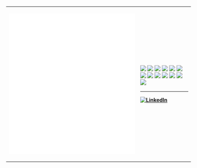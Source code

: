 <table>
<tr>
  <!--- Metrics --->
<th align="center" width="480">

[![Metrics](/github-metrics.svg)](https://github.com/PlainOlSoapBar/PlainOlSoapBar/assets/86759315/a46835c2-6578-4cdf-86ba-b9dae8741759)
</th>

<th justify="center" align="left" width="160">
  <!--- Languages --->
  
<picture><img src="https://img.shields.io/badge/html5-%23E34F26.svg?style=for-the-badge&logo=html5&logoColor=white"></picture>
<img src="https://img.shields.io/badge/css3-%231572B6.svg?style=for-the-badge&logo=css3&logoColor=white"></picture>
<picture><img src="https://img.shields.io/badge/javascript-%23323330.svg?style=for-the-badge&logo=javascript&logoColor=%23F7DF1E"></picture>
<picture><img src="https://img.shields.io/badge/TypeScript-007ACC?style=for-the-badge&logo=typescript&logoColor=white"></picture>
<picture><img src="https://img.shields.io/badge/java-%23ED8B00.svg?style=for-the-badge&logo=openjdk&logoColor=white"></picture>
<picture><img src="https://img.shields.io/badge/python-3670A0?style=for-the-badge&logo=python&logoColor=ffdd54"></picture>
<picture><img src="https://img.shields.io/badge/react-%2320232a.svg?style=for-the-badge&logo=react&logoColor=%2361DAFB"></picture>
<picture><img src="https://img.shields.io/badge/Vue.js-35495E?style=for-the-badge&logo=vue.js&logoColor=4FC08D"></picture>
<picture><img src="https://img.shields.io/badge/Astro-0C1222?style=for-the-badge&logo=astro&logoColor=FDFDFE"></picture>
<picture><img src="https://img.shields.io/badge/Tailwind_CSS-38B2AC?style=for-the-badge&logo=tailwind-css&logoColor=white"></picture>
<picture><img src="https://img.shields.io/badge/MongoDB-4EA94B?style=for-the-badge&logo=mongodb&logoColor=white"></picture>
<picture><img src="https://img.shields.io/badge/mysql-%2300000f.svg?style=for-the-badge&logo=mysql&logoColor=white"></picture>
<picture><img src="https://img.shields.io/badge/firebase-ffca28?style=for-the-badge&logo=firebase&logoColor=blac"></picture>

-----
  <!--- LinkedIn --->
  
[![LinkedIn](https://img.shields.io/badge/LinkedIn-0077B5?style=for-the-badge&logo=linkedin&logoColor=white)](https://www.linkedin.com/in/bt7274/)
</th>
</tr>

